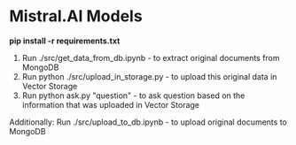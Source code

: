 # Mistral.AI Models

**pip install -r requirements.txt**

1. Run ./src/get_data_from_db.ipynb - to extract original documents from MongoDB
2. Run python ./src/upload_in_storage.py - to upload this original data in Vector Storage
3. Run python ask.py "question" - to ask question based on the information that was uploaded in Vector Storage

Additionally: 
Run ./src/upload_to_db.ipynb - to upload original documents to MongoDB
